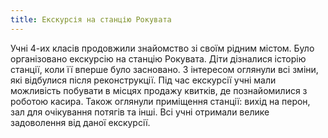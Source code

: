 ```yaml
---
title: Екскурсія на станцію Рокувата
---
```


Учні 4-их класів продовжили знайомство зі своїм рідним містом. Було організовано екскурсію на станцію Рокувата. Діти дізналися історію станції, коли її вперше було засновано. З інтересом оглянули всі зміни, які відбулися після реконструкції. Під час екскурсії учні мали можливість побувати в місцях продажу квитків, де познайомилися з роботою касира. Також оглянули приміщення станції: вихід на перон, зал для очікування потягів та інші. Всі учні отримали велике задоволення від даної екскурсії.

<slideshow id="72157649177246675"></slideshow>
